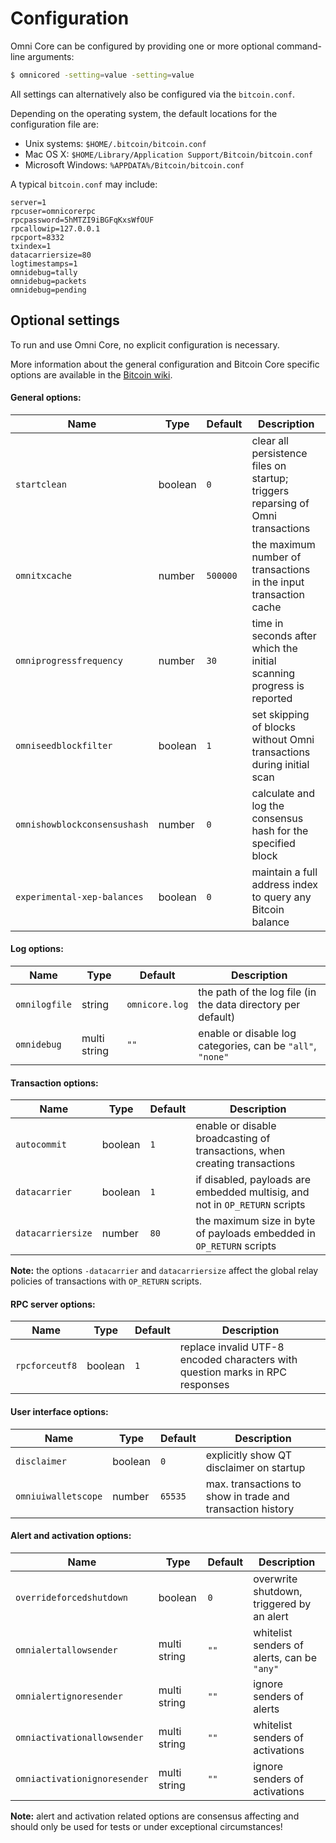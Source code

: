 Configuration
=============

Omni Core can be configured by providing one or more optional command-line arguments:
```bash
$ omnicored -setting=value -setting=value
```

All settings can alternatively also be configured via the `bitcoin.conf`.

Depending on the operating system, the default locations for the configuration file are:

- Unix systems: `$HOME/.bitcoin/bitcoin.conf`
- Mac OS X: `$HOME/Library/Application Support/Bitcoin/bitcoin.conf`
- Microsoft Windows: `%APPDATA%/Bitcoin/bitcoin.conf`

A typical `bitcoin.conf` may include:
```
server=1
rpcuser=omnicorerpc
rpcpassword=5hMTZI9iBGFqKxsWfOUF
rpcallowip=127.0.0.1
rpcport=8332
txindex=1
datacarriersize=80
logtimestamps=1
omnidebug=tally
omnidebug=packets
omnidebug=pending
```

## Optional settings

To run and use Omni Core, no explicit configuration is necessary.

More information about the general configuration and Bitcoin Core specific options are available in the [Bitcoin wiki](https://en.bitcoin.it/wiki/Running_Bitcoin).

#### General options:

| Name                         | Type         | Default        | Description                                                                     |
|------------------------------|--------------|----------------|---------------------------------------------------------------------------------|
| `startclean`                 | boolean      | `0`            | clear all persistence files on startup; triggers reparsing of Omni transactions |
| `omnitxcache`                | number       | `500000`       | the maximum number of transactions in the input transaction cache               |
| `omniprogressfrequency`      | number       | `30`           | time in seconds after which the initial scanning progress is reported           |
| `omniseedblockfilter`        | boolean      | `1`            | set skipping of blocks without Omni transactions during initial scan            |
| `omnishowblockconsensushash` | number       | `0`            | calculate and log the consensus hash for the specified block                    |
| `experimental-xep-balances`  | boolean      | `0`            | maintain a full address index to query any Bitcoin balance                      |

#### Log options:

| Name                         | Type         | Default        | Description                                                                     |
|------------------------------|--------------|----------------|---------------------------------------------------------------------------------|
| `omnilogfile`                | string       | `omnicore.log` | the path of the log file (in the data directory per default)                    |
| `omnidebug`                  | multi string | `""`           | enable or disable log categories, can be `"all"`, `"none"`                      |

#### Transaction options:

| Name                         | Type         | Default        | Description                                                                     |
|------------------------------|--------------|----------------|---------------------------------------------------------------------------------|
| `autocommit`                 | boolean      | `1`            | enable or disable broadcasting of transactions, when creating transactions      |
| `datacarrier`                | boolean      | `1`            | if disabled, payloads are embedded multisig, and not in `OP_RETURN` scripts     |
| `datacarriersize`            | number       | `80`           | the maximum size in byte of payloads embedded in `OP_RETURN` scripts            |

**Note:** the options `-datacarrier` and `datacarriersize` affect the global relay policies of transactions with `OP_RETURN` scripts.

#### RPC server options:

| Name                         | Type         | Default        | Description                                                                     |
|------------------------------|--------------|----------------|---------------------------------------------------------------------------------|
| `rpcforceutf8`               | boolean      | `1`            | replace invalid UTF-8 encoded characters with question marks in RPC responses   |

#### User interface options:

| Name                         | Type         | Default        | Description                                                                     |
|------------------------------|--------------|----------------|---------------------------------------------------------------------------------|
| `disclaimer`                 | boolean      | `0`            | explicitly show QT disclaimer on startup                                        |
| `omniuiwalletscope`          | number       | `65535`        | max. transactions to show in trade and transaction history                      |

#### Alert and activation options:

| Name                         | Type         | Default        | Description                                                                     |
|------------------------------|--------------|----------------|---------------------------------------------------------------------------------|
| `overrideforcedshutdown`     | boolean      | `0`            | overwrite shutdown, triggered by an alert                                       |
| `omnialertallowsender`       | multi string | `""`           | whitelist senders of alerts, can be `"any"`                                     |
| `omnialertignoresender`      | multi string | `""`           | ignore senders of alerts                                                        |
| `omniactivationallowsender`  | multi string | `""`           | whitelist senders of activations                                                |
| `omniactivationignoresender` | multi string | `""`           | ignore senders of activations                                                   |

**Note:** alert and activation related options are consensus affecting and should only be used for tests or under exceptional circumstances!
